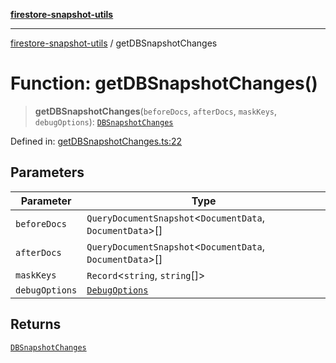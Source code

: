 [**firestore-snapshot-utils**](../README.md)

---

[firestore-snapshot-utils](../README.md) / getDBSnapshotChanges

# Function: getDBSnapshotChanges()

> **getDBSnapshotChanges**(`beforeDocs`, `afterDocs`, `maskKeys`, `debugOptions`): [`DBSnapshotChanges`](../interfaces/DBSnapshotChanges.md)

Defined in: [getDBSnapshotChanges.ts:22](https://github.com/ericvera/firestore-snapshot-utils/blob/main/src/getDBSnapshotChanges.ts#L22)

## Parameters

| Parameter      | Type                                                        |
| -------------- | ----------------------------------------------------------- |
| `beforeDocs`   | `QueryDocumentSnapshot`\<`DocumentData`, `DocumentData`\>[] |
| `afterDocs`    | `QueryDocumentSnapshot`\<`DocumentData`, `DocumentData`\>[] |
| `maskKeys`     | `Record`\<`string`, `string`[]\>                            |
| `debugOptions` | [`DebugOptions`](../interfaces/DebugOptions.md)             |

## Returns

[`DBSnapshotChanges`](../interfaces/DBSnapshotChanges.md)
